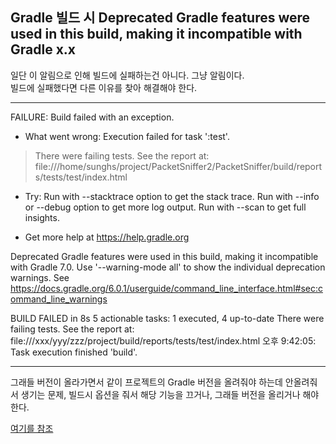 ## Gradle 빌드 시 Deprecated Gradle features were used in this build, making it incompatible with Gradle x.x

일단 이 알림으로 인해 빌드에 실패하는건 아니다. 그냥 알림이다.  
빌드에 실패했다면 다른 이유를 찾아 해결해야 한다.

---


FAILURE: Build failed with an exception.

* What went wrong:
Execution failed for task ':test'.
> There were failing tests. See the report at: file:///home/sunghs/project/PacketSniffer2/PacketSniffer/build/reports/tests/test/index.html

* Try:
Run with --stacktrace option to get the stack trace. Run with --info or --debug option to get more log output. Run with --scan to get full insights.

* Get more help at https://help.gradle.org

Deprecated Gradle features were used in this build, making it incompatible with Gradle 7.0.
Use '--warning-mode all' to show the individual deprecation warnings.
See https://docs.gradle.org/6.0.1/userguide/command_line_interface.html#sec:command_line_warnings

BUILD FAILED in 8s
5 actionable tasks: 1 executed, 4 up-to-date
There were failing tests. See the report at: file:///xxx/yyy/zzz/project/build/reports/tests/test/index.html
오후 9:42:05: Task execution finished 'build'.

---

그래들 버전이 올라가면서 같이 프로젝트의 Gradle 버전을 올려줘야 하는데 안올려줘서 생기는 문제,
빌드시 옵션을 줘서 해당 기능을 끄거나, 그래들 버전을 올리거나 해야한다.


[여기를 참조](https://lollolzkk.tistory.com/26)